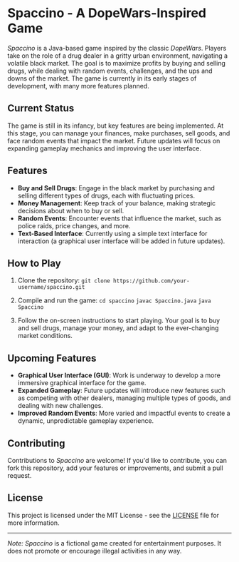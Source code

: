 # Spaccino - A DopeWars-Inspired Game

*Spaccino* is a Java-based game inspired by the classic *DopeWars*. Players take on the role of a drug dealer in a gritty urban environment, navigating a volatile black market. The goal is to maximize profits by buying and selling drugs, while dealing with random events, challenges, and the ups and downs of the market. The game is currently in its early stages of development, with many more features planned.

## Current Status

The game is still in its infancy, but key features are being implemented. At this stage, you can manage your finances, make purchases, sell goods, and face random events that impact the market. Future updates will focus on expanding gameplay mechanics and improving the user interface.

## Features

- **Buy and Sell Drugs**: Engage in the black market by purchasing and selling different types of drugs, each with fluctuating prices.
- **Money Management**: Keep track of your balance, making strategic decisions about when to buy or sell.
- **Random Events**: Encounter events that influence the market, such as police raids, price changes, and more.
- **Text-Based Interface**: Currently using a simple text interface for interaction (a graphical user interface will be added in future updates).

## How to Play

1. Clone the repository:
   ```git clone https://github.com/your-username/spaccino.git```

2. Compile and run the game:
   ```cd spaccino```
   ```javac Spaccino.java```
   ```java Spaccino```

3. Follow the on-screen instructions to start playing. Your goal is to buy and sell drugs, manage your money, and adapt to the ever-changing market conditions.

## Upcoming Features

- **Graphical User Interface (GUI)**: Work is underway to develop a more immersive graphical interface for the game.
- **Expanded Gameplay**: Future updates will introduce new features such as competing with other dealers, managing multiple types of goods, and dealing with new challenges.
- **Improved Random Events**: More varied and impactful events to create a dynamic, unpredictable gameplay experience.

## Contributing

Contributions to *Spaccino* are welcome! If you'd like to contribute, you can fork this repository, add your features or improvements, and submit a pull request.

## License

This project is licensed under the MIT License - see the [LICENSE](LICENSE) file for more information.

---

*Note:* *Spaccino* is a fictional game created for entertainment purposes. It does not promote or encourage illegal activities in any way.
